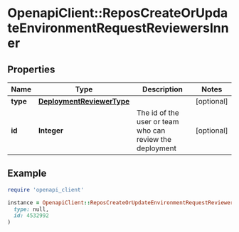 # OpenapiClient::ReposCreateOrUpdateEnvironmentRequestReviewersInner

## Properties

| Name | Type | Description | Notes |
| ---- | ---- | ----------- | ----- |
| **type** | [**DeploymentReviewerType**](DeploymentReviewerType.md) |  | [optional] |
| **id** | **Integer** | The id of the user or team who can review the deployment | [optional] |

## Example

```ruby
require 'openapi_client'

instance = OpenapiClient::ReposCreateOrUpdateEnvironmentRequestReviewersInner.new(
  type: null,
  id: 4532992
)
```

